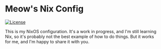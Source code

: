 # Meow's Nix Config

[![License](https://img.shields.io/github/license/Sobte/nix-config.svg)](https://github.com/Sobte/nix-config/blob/main/LICENSE)

This is my NixOS configuration. It's a work in progress, and I'm still learning
Nix, so it's probably not the best example of how to do things. But it works for
me, and I'm happy to share it with you.
